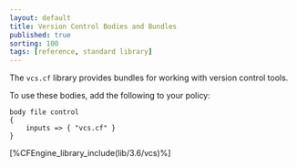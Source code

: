 ```yaml
---
layout: default
title: Version Control Bodies and Bundles
published: true
sorting: 100
tags: [reference, standard library]
---
```


The `vcs.cf` library provides bundles for working with version control tools.

To use these bodies, add the following to your policy:

```cf3
body file control
{
	inputs => { "vcs.cf" }
}
```

[%CFEngine_library_include(lib/3.6/vcs)%]
